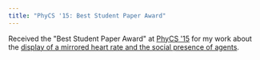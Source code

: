 ```yaml
---
title: "PhyCS '15: Best Student Paper Award"
---
```


Received the "Best Student Paper Award" at [PhyCS '15](http://www.phycs.org/?y=2015)
for my work about the [display of a mirrored heart rate and the social presence of agents](/projects/agents-social-presence/).
